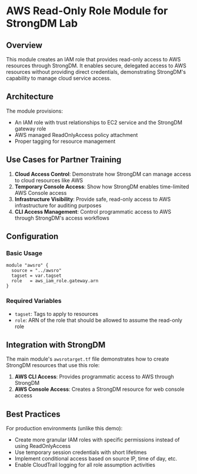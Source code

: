 # AWS Read-Only Role Module for StrongDM Lab

## Overview

This module creates an IAM role that provides read-only access to AWS resources through StrongDM. It enables secure, delegated access to AWS resources without providing direct credentials, demonstrating StrongDM's capability to manage cloud service access.

## Architecture

The module provisions:
- An IAM role with trust relationships to EC2 service and the StrongDM gateway role
- AWS managed ReadOnlyAccess policy attachment
- Proper tagging for resource management

## Use Cases for Partner Training

1. **Cloud Access Control**: Demonstrate how StrongDM can manage access to cloud resources like AWS
2. **Temporary Console Access**: Show how StrongDM enables time-limited AWS Console access
3. **Infrastructure Visibility**: Provide safe, read-only access to AWS infrastructure for auditing purposes
4. **CLI Access Management**: Control programmatic access to AWS through StrongDM's access workflows

## Configuration

### Basic Usage

```hcl
module "awsro" {
  source = "../awsro"
  tagset = var.tagset
  role   = aws_iam_role.gateway.arn
}
```

### Required Variables

- `tagset`: Tags to apply to resources
- `role`: ARN of the role that should be allowed to assume the read-only role

## Integration with StrongDM

The main module's `awsrotarget.tf` file demonstrates how to create StrongDM resources that use this role:

1. **AWS CLI Access**: Provides programmatic access to AWS through StrongDM
2. **AWS Console Access**: Creates a StrongDM resource for web console access

## Best Practices

For production environments (unlike this demo):
- Create more granular IAM roles with specific permissions instead of using ReadOnlyAccess
- Use temporary session credentials with short lifetimes
- Implement conditional access based on source IP, time of day, etc.
- Enable CloudTrail logging for all role assumption activities